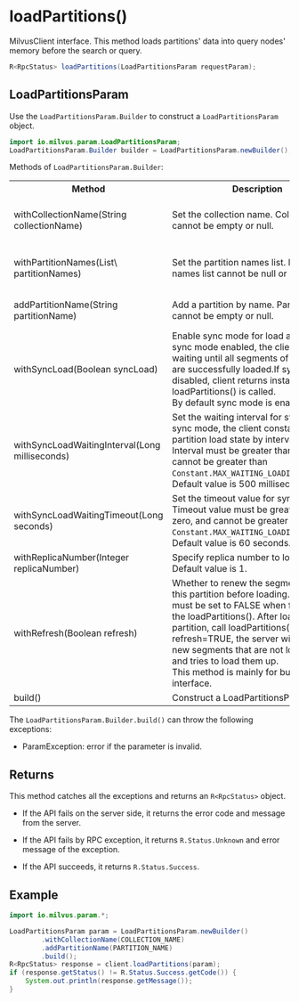# loadPartitions()

MilvusClient interface. This method loads partitions' data into query nodes' memory before the search or query.

```java
R<RpcStatus> loadPartitions(LoadPartitionsParam requestParam);
```

## LoadPartitionsParam

Use the `LoadPartitionsParam.Builder` to construct a `LoadPartitionsParam` object.

```java
import io.milvus.param.LoadPartitionsParam;
LoadPartitionsParam.Builder builder = LoadPartitionsParam.newBuilder();
```

Methods of `LoadPartitionsParam.Builder`:

<table>
    <tr>
        <th>Method</th>
        <th>Description</th>
        <th>Parameters</th>
    </tr>
    <tr>
        <td>withCollectionName(String collectionName)</td>
        <td>Set the collection name. Collection name cannot be empty or null.</td>
        <td>collectionName: The target collection name.</td>
    </tr>
    <tr>
        <td>withPartitionNames(List\<String> partitionNames)</td>
        <td>Set the partition names list. Partition names list cannot be null or empty.</td>
        <td>partitionNames: <br/>The name list of partitions to be loaded.</td>
    </tr>
    <tr>
        <td>addPartitionName(String partitionName)</td>
        <td>Add a partition by name. Partition name cannot be empty or null.</td>
        <td>partitionName: A target partition name.</td>
    </tr>
    <tr>
        <td>withSyncLoad(Boolean syncLoad)</td>
        <td>Enable sync mode for load action. With sync mode enabled, the client keeps waiting until all segments of the partition are successfully loaded.If sync mode is disabled, client returns instantly after the loadPartitions() is called.<br/>By default sync mode is enabled.</td>
        <td>syncLoad: set to True is sync mode</td>
    </tr>
    <tr>
        <td>withSyncLoadWaitingInterval(Long milliseconds)</td>
        <td>Set the waiting interval for sync mode. In sync mode, the client constantly checks partition load state by interval.<br/>Interval must be greater than zero, and cannot be greater than <code>Constant.MAX_WAITING_LOADING_INTERVAL</code>.<br/>Default value is 500 milliseconds</td>
        <td>milliseconds: interval value(units: millisecond)</td>
    </tr>
    <tr>
        <td>withSyncLoadWaitingTimeout(Long seconds)</td>
        <td>Set the timeout value for sync mode.<br/>Timeout value must be greater than zero, and cannot be greater than <code>Constant.MAX_WAITING_LOADING_TIMEOUT</code>.<br/>Default value is 60 seconds.</td>
        <td>seconds: timeout value(units: second)</td>
    </tr>
    <tr>
        <td>withReplicaNumber(Integer replicaNumber)</td>
        <td>Specify replica number to load.<br/>Default value is 1.</td>
        <td>replicaNumber: replica number</td>
    </tr>
    <tr>
        <td>withRefresh(Boolean refresh)</td>
        <td>Whether to renew the segment list of this partition before loading. This flag must be set to FALSE when first time call the loadPartitions(). After loading a partition, call loadPartitions() again with refresh=TRUE, the server will look for new segments that are not loaded yet and tries to load them up.<br/>This method is mainly for bulkinsert() interface.</td>
        <td>refresh: The flag whether to renew segment list.</td>
    </tr>
    <tr>
        <td>build()</td>
        <td>Construct a LoadPartitionsParam object.</td>
        <td>N/A</td>
    </tr>
</table>

The `LoadPartitionsParam.Builder.build()` can throw the following exceptions:

- ParamException: error if the parameter is invalid.

## Returns

This method catches all the exceptions and returns an `R<RpcStatus>` object.

- If the API fails on the server side, it returns the error code and message from the server.

- If the API fails by RPC exception, it returns `R.Status.Unknown` and error message of the exception.

- If the API succeeds, it returns `R.Status.Success`.

## Example

```java
import io.milvus.param.*;

LoadPartitionsParam param = LoadPartitionsParam.newBuilder()
        .withCollectionName(COLLECTION_NAME)
        .addPartitionName(PARTITION_NAME)
        .build();
R<RpcStatus> response = client.loadPartitions(param);
if (response.getStatus() != R.Status.Success.getCode()) {
    System.out.println(response.getMessage());
}
```
